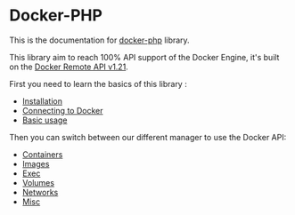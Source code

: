 # Docker-PHP

This is the documentation for [docker-php](https://github.com/stage1/docker-php) library.

This library aim to reach 100% API support of the Docker Engine, it's built 
on the [Docker Remote API v1.21](http://docs.docker.com/reference/api/docker_remote_api_v1.21/).

First you need to learn the basics of this library :

* [Installation](installation.md)
* [Connecting to Docker](connection.md)
* [Basic usage](basic.md)

Then you can switch between our different manager to use the Docker API:

* [Containers](container/basic.md)
* [Images](image/basic.md)
* [Exec](exec/basic.md)
* [Volumes](volume/basic.md)
* [Networks](network/basic.md)
* [Misc](misc/basic.md)
